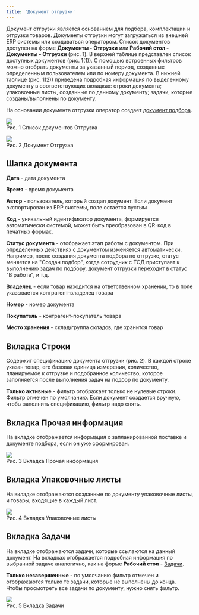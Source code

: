```yaml
---
title: 'Документ отгрузки' 
---
```


Документ отгрузки является основанием для подбора, комплектации и отгрузки товаров.  Документы отгрузки могут загружаться из внешней ERP системы или 
создаваться оператором. Список документов доступен на форме **Документы - Отгрузки** или **Рабочий стол - Документы - Отгрузки** (рис. 1). 
В верхней таблице представлен список доступных документов (рис. 1(1)). С помощью встроенных фильтров можно отобрать документы за указанный период, 
созданные определенным пользователем или по номеру документа. В нижней таблице (рис. 1(2)) приведена  подробная информация по выделенному документу в 
соответствующих вкладках: строки документа; упаковочные листы, созданные по данному документу; задачи, которые созданы/выполнены по документу.

На основании документа отгрузки оператор создает [документ подбора](doc_selection.md).

![](img/doc_shipment1.png)  
Рис. 1 Список документов Отгрузка

![](img/doc_shipment2.png)  
Рис. 2 Документ Отгрузка  


## Шапка документа

**Дата** - дата документа

**Время** - время документа

**Автор** - пользователь, который создал документ. Если документ экспортирован из ERP системы, поле остается пустым

**Код** - уникальный идентификатор документа, формируется автоматически системой, может быть преобразован в QR-код в печатных формах.

**Статус документа** - отображает этап работы с документом. При определенных действиях с документом изменяется автоматически. Например, после создания документа подбора по отгрузке, статус меняется на "Создан подбор", когда сотрудник с ТСД приступает к выполнению задач по подбору, документ отгрузки переходит в статус "В работе", и т.д.

**Владелец** - если товар находится на ответственном хранении, то  в поле указывается контрагент-владелец товара

**Номер** - номер документа

**Покупатель** - контрагент-покупатель товара

**Место хранения** - склад/группа складов, где хранится товар


## Вкладка Строки

Содержит спецификацию документа отгрузки (рис. 2). В каждой строке указан товар, его базовая единица измерения, количество, планируемое к отгрузке и 
подобранное количество, которое заполняется после выполнения задач на подбор по документу.

**Только активные** - фильтр отображает только не нулевые строки. Фильтр отмечен по умолчанию. Если документ создается вручную, 
чтобы заполнить спецификацию, фильтр надо снять.


## Вкладка Прочая информация

На вкладке отображается информация о запланированной поставке и документе подбора, если он уже сформирован. 

![](img/doc_shipment3.png)  
Рис. 3 Вкладка Прочая информация  


## Вкладка Упаковочные листы

На вкладке отображаются созданные по документу упаковочные листы, и товары, входящие в каждый лист.

![](img/doc_shipment4.png)  
Рис. 4 Вкладка Упаковочные листы


## Вкладка Задачи

На вкладке отображаются задачи, которые ссылаются на данный документ. 
На вкладках отображается подробная информация по выбранной задаче аналогично, как на форме **Рабочий стол** - [Задачи](../../control_task.md).

**Только незавершенные** - по умолчанию фильтр отмечен и отображаются только те задачи, которые не выполнены до конца. 
Чтобы просмотреть все задачи по документу, нужно снять фильтр.

![](img/doc_shipment5.png)  
Рис. 5 Вкладка Задачи  


